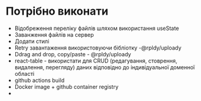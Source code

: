 
# Потрібно виконати
- Відобреження переліку файлів  шляхом використання useState
- Заванження файлів на сервер
- Додати стилі
- Retry завантаження використовуючи бібліотку -@rpldy/uploady
- Ddrag and drop, copy/paste  - @rpldy/uploady
- react-table - використати для CRUD (редагування, стоврення, видалення, перегляду) даних відповідно до індивідуальної доменної області
- github actions build
- Docker image + github container registry
- 
